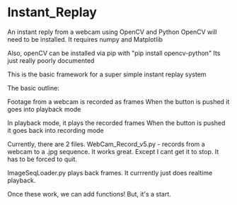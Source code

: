 # Instant_Replay
An instant reply from a webcam using OpenCV and Python
OpenCV will need to be installed.
It requires numpy and Matplotlib

Also, openCV can be installed via pip with "pip install opencv-python"
Its just really poorly documented

This is the basic framework for a super simple instant replay system

The basic outline:

Footage from a webcam is recorded as frames
When the button is pushed it goes into playback mode

In playback mode, it plays the recorded frames
When the button is pushed it goes back into recording mode


Currently, there are 2 files.
WebCam_Record_v5.py - records from a webcam to a .jpg sequence. It works great.
Except I cant get it to stop. It has to be forced to quit.

ImageSeqLoader.py plays back frames.
It currrently just does realtime playback.

Once these work, we can add functions!
But, it's a start.



